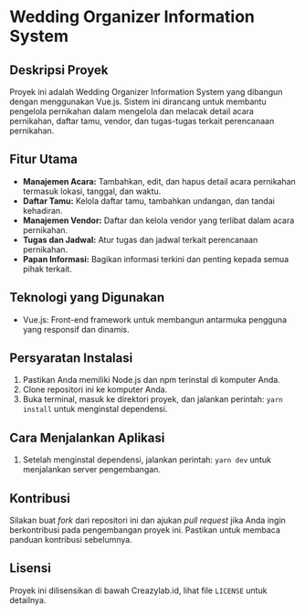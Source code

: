 # Wedding Organizer Information System

## Deskripsi Proyek
Proyek ini adalah Wedding Organizer Information System yang dibangun dengan menggunakan Vue.js. Sistem ini dirancang untuk membantu pengelola pernikahan dalam mengelola dan melacak detail acara pernikahan, daftar tamu, vendor, dan tugas-tugas terkait perencanaan pernikahan.

## Fitur Utama
- **Manajemen Acara:** Tambahkan, edit, dan hapus detail acara pernikahan termasuk lokasi, tanggal, dan waktu.
- **Daftar Tamu:** Kelola daftar tamu, tambahkan undangan, dan tandai kehadiran.
- **Manajemen Vendor:** Daftar dan kelola vendor yang terlibat dalam acara pernikahan.
- **Tugas dan Jadwal:** Atur tugas dan jadwal terkait perencanaan pernikahan.
- **Papan Informasi:** Bagikan informasi terkini dan penting kepada semua pihak terkait.

## Teknologi yang Digunakan
- Vue.js: Front-end framework untuk membangun antarmuka pengguna yang responsif dan dinamis.

## Persyaratan Instalasi
1. Pastikan Anda memiliki Node.js dan npm terinstal di komputer Anda.
2. Clone repositori ini ke komputer Anda.
3. Buka terminal, masuk ke direktori proyek, dan jalankan perintah: `yarn install` untuk menginstal dependensi.

## Cara Menjalankan Aplikasi
1. Setelah menginstal dependensi, jalankan perintah: `yarn dev` untuk menjalankan server pengembangan.

## Kontribusi
Silakan buat *fork* dari repositori ini dan ajukan *pull request* jika Anda ingin berkontribusi pada pengembangan proyek ini. Pastikan untuk membaca panduan kontribusi sebelumnya.

## Lisensi
Proyek ini dilisensikan di bawah Creazylab.id, lihat file `LICENSE` untuk detailnya.
